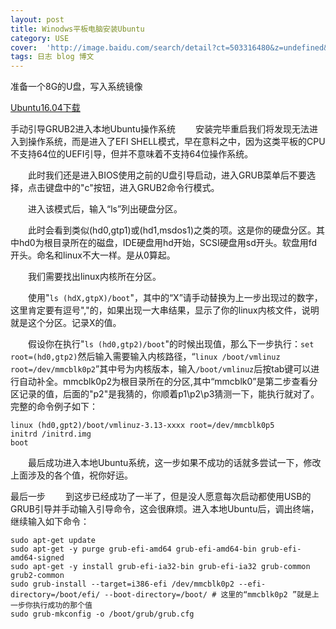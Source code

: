 ```yaml
---
layout: post
title: Winodws平板电脑安装Ubuntu
category: USE
cover:  'http://image.baidu.com/search/detail?ct=503316480&z=undefined&tn=baiduimagedetail&ipn=d&word=ubuntu&step_word=&ie=utf-8&in=&cl=2&lm=-1&st=undefined&cs=3058318617,884800824&os=612160492,391095497&simid=3470897156,535123453&pn=4&rn=1&di=29575677120&ln=1971&fr=&fmq=1524961396288_R&fm=&ic=undefined&s=undefined&se=&sme=&tab=0&width=undefined&height=undefined&face=undefined&is=0,0&istype=0&ist=&jit=&bdtype=0&spn=0&pi=0&gsm=0&objurl=http%3A%2F%2Fbizhi.zhuoku.com%2F2010%2F05%2F11%2FUbuntu%2F1920x1200.png&rpstart=0&rpnum=0&adpicid=0'
tags: 日志 blog 博文
---
```


准备一个8G的U盘，写入系统镜像

[Ubuntu16.04下载]()

手动引导GRUB2进入本地Ubuntu操作系统
  安装完毕重启我们将发现无法进入到操作系统，而是进入了EFI SHELL模式，早在意料之中，因为这类平板的CPU不支持64位的UEFI引导，但并不意味着不支持64位操作系统。

  此时我们还是进入BIOS使用之前的U盘引导启动，进入GRUB菜单后不要选择，点击键盘中的"c"按钮，进入GRUB2命令行模式。

  进入该模式后，输入“ls”列出硬盘分区。

  此时会看到类似(hd0,gtp1)或(hd1,msdos1)之类的项。这是你的硬盘分区。其中hd0为根目录所在的磁盘，IDE硬盘用hd开始，SCSI硬盘用sd开头。软盘用fd开头。命名和linux不大一样。是从0算起。

  我们需要找出linux内核所在分区。

  使用"`ls (hdX,gtpX)/boot`"，其中的“X”请手动替换为上一步出现过的数字，这里肯定要有逗号","的，如果出现一大串结果，显示了你的linux内核文件，说明就是这个分区。记录X的值。

  假设你在执行"`ls (hd0,gtp2)/boot`"的时候出现值，那么下一步执行：`set root=(hd0,gtp2)`然后输入需要输入内核路径，“`linux /boot/vmlinuz root=/dev/mmcblk0p2`”其中号为内核版本，输入`/boot/vmlinuz`后按tab键可以进行自动补全。mmcblk0p2为根目录所在的分区,其中“mmcblk0”是第二步查看分区记录的值，后面的"p2"是我猜的，你顺着p1\p2\p3猜测一下，能执行就对了。完整的命令例子如下：
```
linux (hd0,gpt2)/boot/vmlinuz-3.13-xxxx root=/dev/mmcblk0p5
initrd /initrd.img
boot
```
  最后成功进入本地Ubuntu系统，这一步如果不成功的话就多尝试一下，修改上面涉及的各个值，祝你好运。

最后一步
  到这步已经成功了一半了，但是没人愿意每次启动都使用USB的GRUB引导并手动输入引导命令，这会很麻烦。进入本地Ubuntu后，调出终端，继续输入如下命令：
```
sudo apt-get update
sudo apt-get -y purge grub-efi-amd64 grub-efi-amd64-bin grub-efi-amd64-signed
sudo apt-get -y install grub-efi-ia32-bin grub-efi-ia32 grub-common grub2-common
sudo grub-install --target=i386-efi /dev/mmcblk0p2 --efi-directory=/boot/efi/ --boot-directory=/boot/ # 这里的“mmcblk0p2 ”就是上一步你执行成功的那个值
sudo grub-mkconfig -o /boot/grub/grub.cfg
```